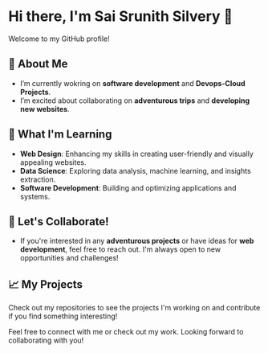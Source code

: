 # Hi there, I'm Sai Srunith Silvery 👋

Welcome to my GitHub profile!

## 👀 About Me
- I’m currently wokring on  **software development** and **Devops-Cloud Projects**.
- I’m excited about collaborating on **adventurous trips** and **developing new websites**.

## 🌱 What I'm Learning
- **Web Design**: Enhancing my skills in creating user-friendly and visually appealing websites.
- **Data Science**: Exploring data analysis, machine learning, and insights extraction.
- **Software Development**: Building and optimizing applications and systems.

## 💞️ Let's Collaborate!
- If you're interested in any **adventurous projects** or have ideas for **web development**, feel free to reach out. I'm always open to new opportunities and challenges!

## 📈 My Projects
Check out my repositories to see the projects I'm working on and contribute if you find something interesting!

Feel free to connect with me or check out my work. Looking forward to collaborating with you!
